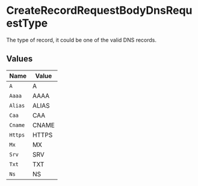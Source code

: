 # CreateRecordRequestBodyDnsRequestType

The type of record, it could be one of the valid DNS records.


## Values

| Name    | Value   |
| ------- | ------- |
| `A`     | A       |
| `Aaaa`  | AAAA    |
| `Alias` | ALIAS   |
| `Caa`   | CAA     |
| `Cname` | CNAME   |
| `Https` | HTTPS   |
| `Mx`    | MX      |
| `Srv`   | SRV     |
| `Txt`   | TXT     |
| `Ns`    | NS      |